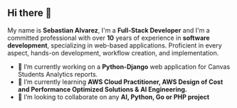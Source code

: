 ## Hi there 👋

My name is **Sebastian Alvarez**, I'm a **Full-Stack Developer** and I'm a committed professional with over **10** years of experience in **software development**, specializing in web-based applications. Proficient in every aspect, hands-on development, workflow creation, and implementation.

- 🔭 I’m currently working on a **Python-Django** web application for Canvas Students Analytics reports.
- 🌱 I’m currently learning **AWS Cloud Practitioner, AWS Design of Cost and Performance Optimized Solutions & AI Engineering.**
- 👯 I’m looking to collaborate on any **AI, Python, Go or PHP project**

<!--
**SebaJas/Sebajas** is a ✨ _special_ ✨ repository because its `README.md` (this file) appears on your GitHub profile.

Here are some ideas to get you started:

- 🤔 I’m looking for help with ...
- 💬 Ask me about ...
- 📫 How to reach me: ...
- 😄 Pronouns: ...
- ⚡ Fun fact: ...
-->
